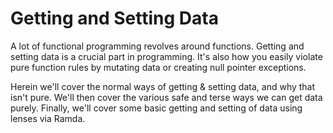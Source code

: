 # Getting and Setting Data

A lot of functional programming revolves around functions. Getting and setting data is a crucial part in programming. It's also how you easily violate pure function rules by mutating data or creating null pointer exceptions.

Herein we'll cover the normal ways of getting & setting data, and why that isn't pure. We'll then cover the various safe and terse ways we can get data purely. Finally, we'll cover some basic getting and setting of data using lenses via Ramda. 
